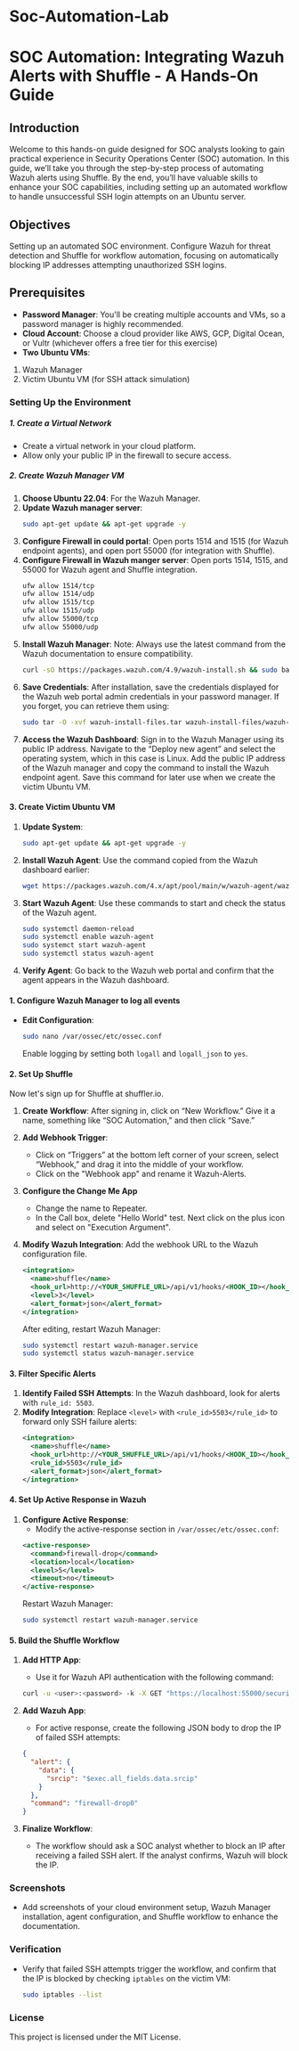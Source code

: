 # Soc-Automation-Lab

# SOC Automation: Integrating Wazuh Alerts with Shuffle - A Hands-On Guide

## Introduction
Welcome to this hands-on guide designed for SOC analysts looking to gain practical experience in Security Operations Center (SOC) automation. In this guide, we’ll take you through the step-by-step process of automating Wazuh alerts using Shuffle. By the end, you’ll have valuable skills to enhance your SOC capabilities, including setting up an automated workflow to handle unsuccessful SSH login attempts on an Ubuntu server.

## Objectives
Setting up an automated SOC environment. Configure Wazuh for threat detection and Shuffle for workflow automation, focusing on automatically blocking IP addresses attempting unauthorized SSH logins.

## Prerequisites
- **Password Manager**: You'll be creating multiple accounts and VMs, so a password manager is highly recommended.
- **Cloud Account**: Choose a cloud provider like AWS, GCP, Digital Ocean, or Vultr (whichever offers a free tier for this exercise)
- **Two Ubuntu VMs**:
1. Wazuh Manager
2. Victim Ubuntu VM (for SSH attack simulation)

### Setting Up the Environment

##### 1. Create a Virtual Network
- Create a virtual network in your cloud platform.
- Allow only your public IP in the firewall to secure access.

##### 2. Create Wazuh Manager VM
1. **Choose Ubuntu 22.04**: For the Wazuh Manager.
2. **Update Wazuh manager server**:
   ```bash
   sudo apt-get update && apt-get upgrade -y
   ```
3. **Configure Firewall in could portal**: Open ports 1514 and 1515 (for Wazuh endpoint agents), and open port 55000 (for integration with Shuffle).
4. **Configure Firewall in Wazuh manger server**: Open ports 1514, 1515, and 55000 for Wazuh agent and Shuffle integration.
    ```bash
    ufw allow 1514/tcp
    ufw allow 1514/udp
    ufw allow 1515/tcp
    ufw allow 1515/udp
    ufw allow 55000/tcp
    ufw allow 55000/udp
    ```
5. **Install Wazuh Manager**: Note: Always use the latest command from the Wazuh documentation to ensure compatibility.
    ```bash
    curl -sO https://packages.wazuh.com/4.9/wazuh-install.sh && sudo bash ./wazuh-install.sh -a
    ```
6. **Save Credentials**: After installation, save the credentials displayed for the Wazuh web portal admin credentials in your password manager. If you forget, you can retrieve them using:
    ```bash
    sudo tar -O -xvf wazuh-install-files.tar wazuh-install-files/wazuh-passwords.txt
    ```
7. **Access the Wazuh Dashboard**: Sign in to the Wazuh Manager using its public IP address. Navigate to the “Deploy new agent” and select the operating system, which in this case is Linux. Add the public IP address of the Wazuh manager and copy the command to install the Wazuh endpoint agent. Save this command for later use when we create the victim Ubuntu VM.

#### 3. Create Victim Ubuntu VM
1. **Update System**:
    ```bash
    sudo apt-get update && apt-get upgrade -y
    ```
3. **Install Wazuh Agent**: Use the command copied from the Wazuh dashboard earlier:
    ```bash
    wget https://packages.wazuh.com/4.x/apt/pool/main/w/wazuh-agent/wazuh-agent_4.9.0-1_amd64.deb && sudo WAZUH_MANAGER='WAZUH-PUBLIC-IP' dpkg -i ./wazuh-agent_4.9.0-1_amd64.deb
    ```
4. **Start Wazuh Agent**: Use these commands to start and check the status of the Wazuh agent.
    ```bash
    sudo systemctl daemon-reload
    sudo systemctl enable wazuh-agent
    sudo systemct start wazuh-agent
    sudo systemctl status wazuh-agent
    ```
5. **Verify Agent**: Go back to the Wazuh web portal and confirm that the agent appears in the Wazuh dashboard.

#### 1. Configure Wazuh Manager to log all events
- **Edit Configuration**:
    ```bash
    sudo nano /var/ossec/etc/ossec.conf
    ```
    Enable logging by setting both `logall` and `logall_json` to `yes`.

#### 2. Set Up Shuffle
Now let's sign up for Shuffle at shuffler.io.
1. **Create Workflow**: After signing in, click on “New Workflow.” Give it a name, something like “SOC Automation,” and then click “Save.”
2. **Add Webhook Trigger**: 
   - Click on “Triggers” at the bottom left corner of your screen, select “Webhook,” and drag it into the middle of your workflow.
   - Click on the "Webhook app" and rename it Wazuh-Alerts.
  
3. **Configure the Change Me App**
   - Change the name to Repeater.
   - In the Call box, delete "Hello World" test. Next click on the plus icon and select on "Execution Argument".
4. **Modify Wazuh Integration**: Add the webhook URL to the Wazuh configuration file.
    ```xml
    <integration>
      <name>shuffle</name>
      <hook_url>http://<YOUR_SHUFFLE_URL>/api/v1/hooks/<HOOK_ID></hook_url>
      <level>3</level>
      <alert_format>json</alert_format>
    </integration>
    ```
    After editing, restart Wazuh Manager:
    ```bash
    sudo systemctl restart wazuh-manager.service
    sudo systemctl status wazuh-manager.service
    ```

#### 3. Filter Specific Alerts
1. **Identify Failed SSH Attempts**: In the Wazuh dashboard, look for alerts with `rule_id: 5503`.
2. **Modify Integration**: Replace `<level>` with `<rule_id>5503</rule_id>` to forward only SSH failure alerts:
    ```xml
    <integration>
      <name>shuffle</name>
      <hook_url>http://<YOUR_SHUFFLE_URL>/api/v1/hooks/<HOOK_ID></hook_url>
      <rule_id>5503</rule_id>
      <alert_format>json</alert_format>
    </integration>
    ```

#### 4. Set Up Active Response in Wazuh
1. **Configure Active Response**:
    - Modify the active-response section in `/var/ossec/etc/ossec.conf`:
    ```xml
    <active-response>
      <command>firewall-drop</command>
      <location>local</location>
      <level>5</level>
      <timeout>no</timeout>
    </active-response>
    ```
    Restart Wazuh Manager:
    ```bash
    sudo systemctl restart wazuh-manager.service
    ```

#### 5. Build the Shuffle Workflow
1. **Add HTTP App**: 
   - Use it for Wazuh API authentication with the following command:
    ```bash
    curl -u <user>:<password> -k -X GET "https://localhost:55000/security/user/authenticate?raw=true"
    ```
2. **Add Wazuh App**:
    - For active response, create the following JSON body to drop the IP of failed SSH attempts:
    ```json
    {
      "alert": {
        "data": {
          "srcip": "$exec.all_fields.data.srcip"
        }
      },
      "command": "firewall-drop0"
    }
    ```

3. **Finalize Workflow**:
    - The workflow should ask a SOC analyst whether to block an IP after receiving a failed SSH alert. If the analyst confirms, Wazuh will block the IP.

### Screenshots
- Add screenshots of your cloud environment setup, Wazuh Manager installation, agent configuration, and Shuffle workflow to enhance the documentation.

### Verification
- Verify that failed SSH attempts trigger the workflow, and confirm that the IP is blocked by checking `iptables` on the victim VM:
    ```bash
    sudo iptables --list
    ```

### License
This project is licensed under the MIT License.
